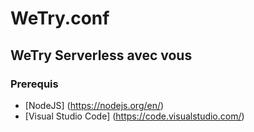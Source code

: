 # WeTry.conf 
## WeTry Serverless avec vous 

### Prerequis
- [NodeJS] (https://nodejs.org/en/)
- [Visual Studio Code] (https://code.visualstudio.com/)